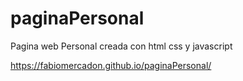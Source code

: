 # paginaPersonal

Pagina web Personal creada con html css y javascript

https://fabiomercadon.github.io/paginaPersonal/
